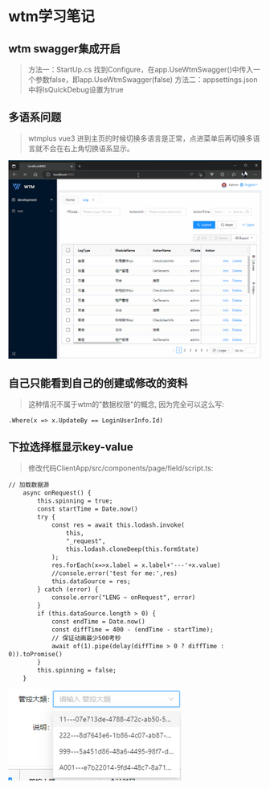 # wtm学习笔记

## wtm swagger集成开启

> 方法一：StartUp.cs 找到Configure，在app.UseWtmSwagger()中传入一个参数false，即app.UseWtmSwagger(false)
> 方法二：appsettings.json中将IsQuickDebug设置为true

## 多语系问题

> wtmplus vue3 进到主页的时候切换多语言是正常，点进菜单后再切换多语言就不会在右上角切换语系显示。

![](./images/i18n_swicth_bug.gif)

## 自己只能看到自己的创建或修改的资料

> 这种情况不属于wtm的"数据权限"的概念, 因为完全可以这么写:
```
.Where(x => x.UpdateBy == LoginUserInfo.Id)
```

## 下拉选择框显示key-value

> 修改代码ClientApp/src/components/page/field/script.ts:
```
// 加载数据源
    async onRequest() {
        this.spinning = true;
        const startTime = Date.now()
        try {
            const res = await this.lodash.invoke(
                this,
                "_request",
                this.lodash.cloneDeep(this.formState)
            );
            res.forEach(x=>x.label = x.label+'---'+x.value)
            //console.error('test for me:',res)
            this.dataSource = res;
        } catch (error) {
            console.error("LENG ~ onRequest", error)
        }
        if (this.dataSource.length > 0) {
            const endTime = Date.now()
            const diffTime = 400 - (endTime - startTime);
            // 保证动画最少500考秒
            await of(1).pipe(delay(diffTime > 0 ? diffTime : 0)).toPromise()
        }
        this.spinning = false;
    }
```
![](images/2022-12-11-16-02-03.png)
